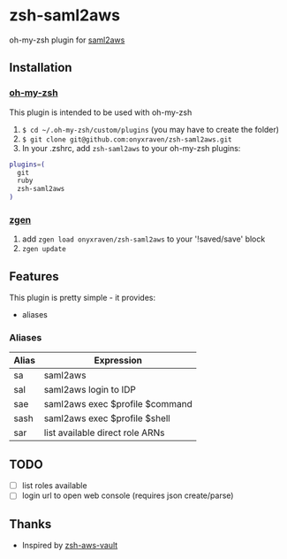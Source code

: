 # zsh-saml2aws

oh-my-zsh plugin for [saml2aws](https://github.com/Versent/saml2aws)

## Installation

### [oh-my-zsh](https://github.com/robbyrussell/oh-my-zsh)

This plugin is intended to be used with oh-my-zsh

1. `$ cd ~/.oh-my-zsh/custom/plugins` (you may have to create the folder)
2. `$ git clone git@github.com:onyxraven/zsh-saml2aws.git`
3. In your .zshrc, add `zsh-saml2aws` to your oh-my-zsh plugins:

```bash
plugins=(
  git
  ruby
  zsh-saml2aws
)
```

### [zgen](https://github.com/tarjoilija/zgen)

1. add `zgen load onyxraven/zsh-saml2aws` to your '!saved/save' block
1. `zgen update`

## Features

This plugin is pretty simple - it provides:

- aliases

### Aliases

| Alias | Expression                                            |
| ----- | ----------------------------------------------------- |
| sa    | saml2aws                                              |
| sal   | saml2aws login to IDP                                 |
| sae   | saml2aws exec $profile $command                       |
| sash  | saml2aws exec $profile $shell                         |
| sar   | list available direct role ARNs                       |

## TODO

- [ ] list roles available
- [ ] login url to open web console (requires json create/parse)

## Thanks

- Inspired by [zsh-aws-vault](https://github.com/blimmer/zsh-aws-vault)
